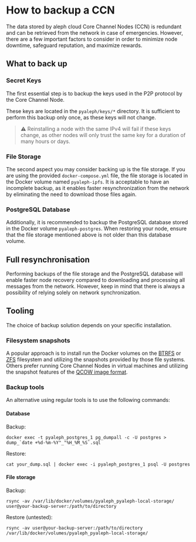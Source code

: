 # How to backup a CCN

The data stored by aleph cloud Core Channel Nodes (CCN) is redundant and can be retrieved from the network in case of
emergencies. However, there are a few important factors to consider in order to minimize node downtime, safeguard
reputation, and maximize rewards.

## What to back up

### Secret Keys

The first essential step is to backup the keys used in the P2P protocol by the Core Channel Node.

These keys are located
in the `pyaleph/keys/*` directory. It is sufficient to perform this backup only once, as these keys will not change.

> ⚠️ Reinstalling a node with the same IPv4 will fail if these keys change, as other nodes will only trust the same key
> for a duration of many hours or days.

### File Storage

The second aspect you may consider backing up is the file storage. If you are using the provided `docker-compose.yml`
file, the file storage is located in the Docker volume named `pyaleph-ipfs`. It is acceptable to have an incomplete
backup, as it enables faster resynchronization from the network by eliminating the need to download those files again.

### PostgreSQL Database

Additionally, it is recommended to backup the PostgreSQL database stored in the Docker volume `pyaleph-postgres`. When
restoring your node, ensure that the file storage mentioned above is not older than this database volume.

## Full resynchronisation

Performing backups of the file storage and the PostgreSQL database will enable faster node recovery compared to
downloading and processing all messages from the network. However, keep in mind that there is always a possibility of
relying solely on network synchronization.

## Tooling

The choice of backup solution depends on your specific installation.

### Filesystem snapshots

A popular approach is to install run the Docker volumes on
the [BTRFS](https://www.kernel.org/doc/html/latest/filesystems/btrfs.html)
or [ZFS](https://openzfs.org/) filesystem and utilizing the snapshots provided by those file systems.
Others prefer running Core Channel Nodes in virtual machines and utilizing the snapshot features of
the [QCOW image format](https://wiki.qemu.org/Features/Qcow3).

### Backup tools

An alternative using regular tools is to use the following commands:

#### Database

Backup:

```shell
docker exec -t pyaleph_postgres_1 pg_dumpall -c -U postgres > dump_`date +%d-%m-%Y"_"%H_%M_%S`.sql
```

Restore:

```shell
cat your_dump.sql | docker exec -i pyaleph_postgres_1 psql -U postgres
```

#### File storage

Backup:

```shell
rsync -av /var/lib/docker/volumes/pyaleph_pyaleph-local-storage/ user@your-backup-server:/path/to/directory
```

Restore (untested):

```shell
rsync -av user@your-backup-server:/path/to/directory /var/lib/docker/volumes/pyaleph_pyaleph-local-storage/
```